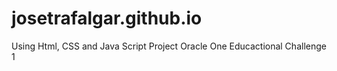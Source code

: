 # josetrafalgar.github.io
Using Html, CSS and Java Script
Project Oracle One Educactional Challenge 1
